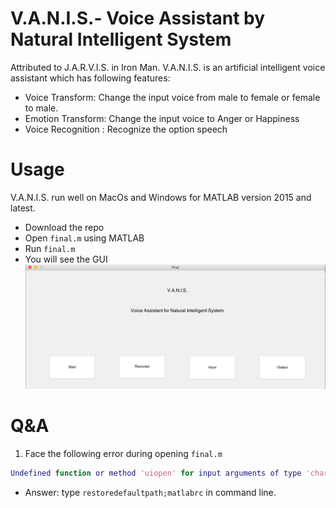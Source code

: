 # V.A.N.I.S.- Voice Assistant by Natural Intelligent System
Attributed to J.A.R.V.I.S. in Iron Man. V.A.N.I.S. is an artificial intelligent voice assistant which has following features:
  - Voice Transform: Change the input voice from male to female or female to male.
  - Emotion Transform: Change the input voice to Anger or Happiness
  - Voice Recognition : Recognize the option speech
# Usage
V.A.N.I.S. run well on MacOs and Windows for MATLAB version 2015 and latest.
  - Download the repo
  - Open ```final.m``` using MATLAB
  - Run ```final.m```
  - You will see the GUI 
  ![Sample facial landmark detection image](https://github.com/SCLinDennis/V.A.N.I.S./blob/master/Imgs/Screen%20Shot%202017-10-24%20at%2012.11.27%20AM.png)

# Q&A
1. Face the following error during opening ```final.m```
  ```matlab 
  Undefined function or method 'uiopen' for input arguments of type 'char'
  ``` 
  * Answer: type ```restoredefaultpath;matlabrc``` in command line.

  
